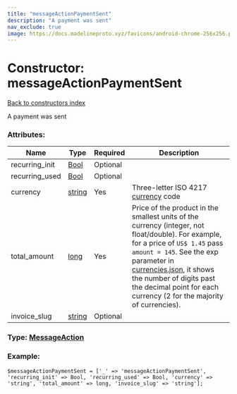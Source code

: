 ```yaml
---
title: "messageActionPaymentSent"
description: "A payment was sent"
nav_exclude: true
image: https://docs.madelineproto.xyz/favicons/android-chrome-256x256.png
---
```

# Constructor: messageActionPaymentSent  
[Back to constructors index](/API_docs/constructors/index.html)



A payment was sent

### Attributes:

| Name     |    Type       | Required | Description |
|----------|---------------|----------|-------------|
|recurring\_init|[Bool](/API_docs/types/Bool.html) | Optional|
|recurring\_used|[Bool](/API_docs/types/Bool.html) | Optional|
|currency|[string](/API_docs/types/string.html) | Yes|Three-letter ISO 4217 [currency](https://core.telegram.org/bots/payments#supported-currencies) code|
|total\_amount|[long](/API_docs/types/long.html) | Yes|Price of the product in the smallest units of the currency (integer, not float/double). For example, for a price of `US$ 1.45` pass `amount = 145`. See the exp parameter in [currencies.json](https://core.telegram.org/bots/payments/currencies.json), it shows the number of digits past the decimal point for each currency (2 for the majority of currencies).|
|invoice\_slug|[string](/API_docs/types/string.html) | Optional|



### Type: [MessageAction](/API_docs/types/MessageAction.html)


### Example:

```
$messageActionPaymentSent = ['_' => 'messageActionPaymentSent', 'recurring_init' => Bool, 'recurring_used' => Bool, 'currency' => 'string', 'total_amount' => long, 'invoice_slug' => 'string'];
```  
